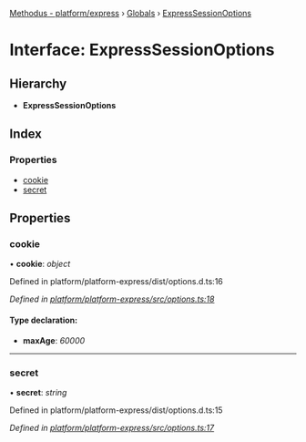 [Methodus - platform/express](../README.md) › [Globals](../globals.md) › [ExpressSessionOptions](expresssessionoptions.md)

# Interface: ExpressSessionOptions

## Hierarchy

* **ExpressSessionOptions**

## Index

### Properties

* [cookie](expresssessionoptions.md#cookie)
* [secret](expresssessionoptions.md#secret)

## Properties

###  cookie

• **cookie**: *object*

Defined in platform/platform-express/dist/options.d.ts:16

*Defined in [platform/platform-express/src/options.ts:18](https://github.com/nodulusteam/methodus.dev/blob/8d1d711/modules/platform/platform-express/src/options.ts#L18)*

#### Type declaration:

* **maxAge**: *60000*

___

###  secret

• **secret**: *string*

Defined in platform/platform-express/dist/options.d.ts:15

*Defined in [platform/platform-express/src/options.ts:17](https://github.com/nodulusteam/methodus.dev/blob/8d1d711/modules/platform/platform-express/src/options.ts#L17)*
